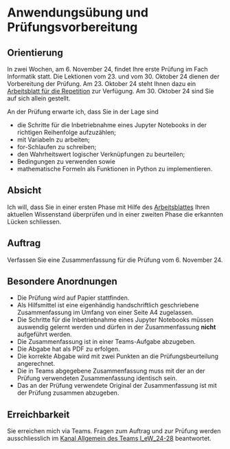 # Anwendungsübung und Prüfungsvorbereitung

## Orientierung

In zwei Wochen, am 6. November 24, findet Ihre erste Prüfung im Fach
Informatik statt. Die Lektionen vom 23. und vom 30. Oktober 24 dienen der
Vorbereitung der Prüfung. Am 23. Oktober 24 steht Ihnen dazu ein
[Arbeitsblatt für die Repetition](241023_anwendungsuebungen.ipynb)
zur Verfügung. Am 30. Oktober 24 sind
Sie auf sich allein gestellt.

An der Prüfung erwarte ich, dass Sie in der Lage sind

* die Schritte für die Inbetriebnahme eines Jupyter Notebooks in der
  richtigen Reihenfolge aufzuzählen;
* mit Variabeln zu arbeiten;
* for-Schlaufen zu schreiben;
* den Wahrheitswert logischer Verknüpfungen zu beurteilen;
* Bedingungen zu verwenden sowie
* mathematische Formeln als Funktionen in Python zu implementieren.

## Absicht

Ich will, dass Sie in einer ersten Phase mit Hilfe des 
[Arbeitsblattes](241023_anwendungsuebungen.ipynb)
Ihren aktuellen Wissenstand überprüfen und in einer zweiten Phase die
erkannten Lücken schliessen.

## Auftrag

Verfassen Sie eine Zusammenfassung für die Prüfung vom 6. November 24.

## Besondere Anordnungen

* Die Prüfung wird auf Papier stattfinden.
* Als Hilfsmittel ist eine eigenhändig handschriftlich geschriebene
  Zusammenfassung im Umfang von einer Seite A4 zugelassen.
* Die Schritte für die Inbetriebnahme eines Jupyter Notebooks müssen
  auswendig gelernt werden und dürfen in der Zusammenfassung **nicht**
  aufgeführt werden.
* Die Zusammenfassung ist in einer Teams-Aufgabe abzugeben.
* Die Abgabe hat als PDF zu erfolgen.
* Die korrekte Abgabe wird mit zwei Punkten an die Prüfungsbeurteilung angerechnet.
* Die in Teams abgegebene Zusammenfassung muss mit der an der Prüfung
  verwendeten Zusammenfassung identisch sein.
* Das an der Prüfung verwendete Original der Zusammenfassung ist mit der
  Prüfung zusammen abzugeben.

## Erreichbarkeit

Sie erreichen mich via Teams. Fragen zum Auftrag und zur Prüfung werden
ausschliesslich im 
[Kanal Allgemein des Teams I_eW_24-28](https://teams.microsoft.com/l/channel/19%3AZ2-BO7gvqM1ddHiGLyuZFfxmH0Oqvv2-PT8Cd5hJp_k1%40thread.tacv2/General?groupId=bfbd2791-1a4e-492d-a2ba-8151a81d6de8&tenantId=50059cc0-6e9c-4754-b309-9fda676913c7)
beantwortet. 
